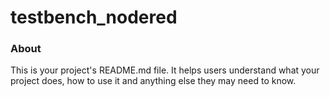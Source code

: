 testbench_nodered
=================

### About

This is your project's README.md file. It helps users understand what your
project does, how to use it and anything else they may need to know.